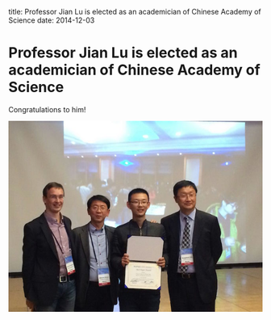 title: Professor Jian Lu is elected as an academician of Chinese Academy of Science
date: 2014-12-03

# Professor Jian Lu is elected as an academician of Chinese Academy of Science

Congratulations to him!

![](/static/photo/wang-xi-apsec-2014.jpg)

